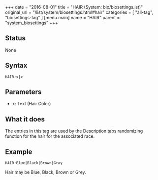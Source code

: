 +++
date = "2016-08-01"
title = "HAIR (System: bio/biosettings.lst)"
original_url = "/list/system/biosettings.html#hair"
categories = [ "all-tag", "biosettings-tag" ]
[menu.main]
    name = "HAIR"
    parent = "system_biosettings"
+++

## Status

None

## Syntax

`HAIR:x|x`

## Parameters

-   x: Text (Hair Color)



What it does
------------

The entries in this tag are used by the Description tabs randomizing
function for the hair for the associated race.

Example
-------

`HAIR:Blue|Black|Brown|Gray`

Hair may be Blue, Black, Brown or Grey.


